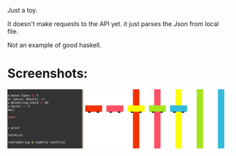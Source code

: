 Just a toy.

It doesn't make requests to the API yet.  it just parses the Json from local file.

Not an example of good haskell.

Screenshots:
============
![screenshot of first gui](https://github.com/nbogie/colorlovers-api-demo/raw/master/screenshots/Screenshot.png)

